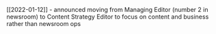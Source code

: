 [[2022-01-12]] - announced moving from Managing Editor (number 2 in newsroom) to Content Strategy Editor to focus on content and business rather than newsroom ops